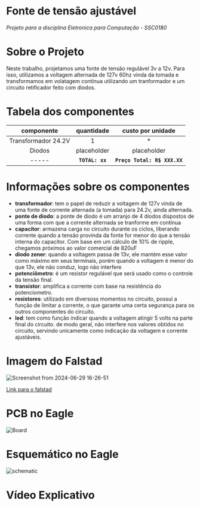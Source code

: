 # Fonte de tensão ajustável

*Projeto para a disciplina Eletronica para Computação - SSC0180*

# Sobre o Projeto

Neste trabalho, projetamos uma fonte de tensão regulável 3v a 12v. Para isso, utilizamos a voltagem alternada de 127v 60hz vinda da tomada e transformamos em volatagem contínua utilizando um tranformador e um circuito retificador feito com diodos.

# Tabela dos componentes
| componente | quantidade | custo por unidade |
| :----: | :----: | :----: |
|Transformador 24.2V|1|*|
|Diodos |placeholder|placeholder|
|----- | **`TOTAL: xx`** | **`Preço Total: R$ XXX.XX`** |

# Informações sobre os componentes
- **transformador**: tem o papel de reduzir a voltagem de 127v vinda de uma fonte de corrente alternada (a tomada) para 24.2v, ainda alternada.
- **ponte de diodo**: a ponte de diodo é um arranjo de 4 diodos dispostos de uma forma com que a corrente alternada se tranforme em contínua
- **capacitor**: armazena carga no circuito durante os ciclos, liberando corrente quando a tensão provinda da fonte for menor do que a tensão interna do capacitor. Com base em um cálculo de 10% de ripple, chegamos próximos ao valor comercial de 820uF
- **diodo zener**: quando a voltagem passa de 13v, ele mantém esse valor como máximo em seus terminais, porém quando a voltagem é menor do que 13v, ele não conduz, logo não interfere
- **potenciômetro**: é um resistor regulável que será usado como o controle da tensão final.
- **transistor**: amplifica a corrente com base na resistência do potenciometro.
- **resistores**: utilizado em diversoss momentos no circuito, possui a função de limitar a corrente, o que garante uma certa segurança para os outros componentes do circuito.
- **led**: tem como função indicar quando a voltagem atingir 5 volts na parte final do circuito. de modo geral, não interfere nos valores obtidos no circuito, servindo unicamente como indicação da voltagem e corrente ajustáveis.

# Imagem do Falstad

![Screenshot from 2024-06-29 16-26-51](https://github.com/fernandovtorres/fonte-de-tensao-ajustavel/assets/54219097/3d010d52-58a6-4602-856b-af1317ef7481)

[Link para o falstad](https://tinyurl.com/2gezskvp)

# PCB no Eagle

![Board](https://github.com/fernandovtorres/fonte-de-tensao-ajustavel/assets/54219097/28a7da90-fae2-4f18-99cf-1c8df9814398)
  
# Esquemático no Eagle

![schematic](https://github.com/fernandovtorres/fonte-de-tensao-ajustavel/assets/54219097/700c18d4-4089-4b3c-9f57-c2d5acd77638)

# Vídeo Explicativo
